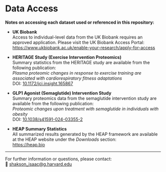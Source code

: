 # Data Access

**Notes on accessing each dataset used or referenced in this repository:**

- **UK Biobank**  
  Access to individual-level data from the UK Biobank requires an approved application. Please visit the UK Biobank Access Portal:  
  https://www.ukbiobank.ac.uk/enable-your-research/apply-for-access

- **HERITAGE Study (Exercise Intervention Proteomics)**  
  Summary statistics from the HERITAGE study are available from the following publication:  
  *Plasma proteomic changes in response to exercise training are associated with cardiorespiratory fitness adaptations*  
  DOI: [10.1172/jci.insight.165867](https://doi.org/10.1172/jci.insight.165867)

- **GLP1 Agonist (Semaglutide) Intervention Study**  
  Summary proteomics data from the semaglutide intervention study are available from the following publication:  
  *Proteomic changes upon treatment with semaglutide in individuals with obesity*  
  DOI: [10.1038/s41591-024-03355-2](https://doi.org/10.1038/s41591-024-03355-2)

- **HEAP Summary Statistics**  
  All summarized results generated by the HEAP framework are available at the HEAP website under the *Downloads* section:  
  https://heap.bio

---

For further information or questions, please contact:  
📧 shakson_isaac@g.harvard.edu






